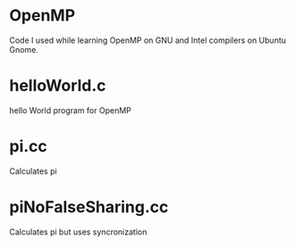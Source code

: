 # OpenMP
Code I used while learning OpenMP on GNU and Intel compilers on Ubuntu Gnome.

# helloWorld.c
hello World program for OpenMP

# pi.cc
Calculates pi

# piNoFalseSharing.cc
Calculates pi but uses syncronization
